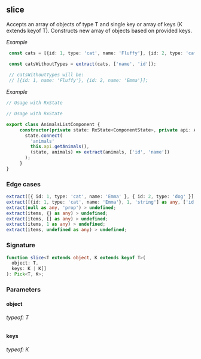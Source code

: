 ## slice

Accepts an array of objects of type T and single key or array of keys (K extends keyof T).
Constructs new array of objects based on provided keys.

_Example_

```typescript
 const cats = [{id: 1, type: 'cat', name: 'Fluffy'}, {id: 2, type: 'cat', name: 'Emma'}];

 const catsWithoutTypes = extract(cats, ['name', 'id']);
 
 // catsWithoutTypes will be:
 // [{id: 1, name: 'Fluffy'}, {id: 2, name: 'Emma'}];
```

_Example_

```typescript
// Usage with RxState

// Usage with RxState

export class AnimalsListComponent {
     constructor(private state: RxState<ComponentState>, private api: ApiService) {
       state.connect(
         'animals'
         this.api.getAnimals(),
         (state, animals) => extract(animals, ['id', 'name'])
       );
     }
}
```

### Edge cases

```typescript
extract([{ id: 1, type: 'cat', name: 'Emma' }, { id: 2, type: 'dog' }], ['name', 'id', 'type']) > [{ id: 1, type: 'cat', name: 'Emma' }, { id: 2, type: 'dog', name: undefined }]; // dog has no name
extract([{id: 1, type: 'cat', name: 'Emma'}, 1, 'string'] as any, ['id', 'name'] as any) > [{ id: 1,  name: 'Emma' }, { id: undefined, name: undefined }, { id: undefined, name: undefined }]; // cat had properties but they are not found in 1 and 'string'
extract(null as any, 'prop') > undefined;
extract(items, {} as any) > undefined;
extract(items, [] as any) > undefined;
extract(items, 1 as any) > undefined;
extract(items, undefined as any) > undefined;
```

### Signature

```typescript
function slice<T extends object, K extends keyof T>(
  object: T,
  keys: K | K[]
): Pick<T, K>;
```

### Parameters

#### object

###### typeof: T

#### keys

###### typeof: K
